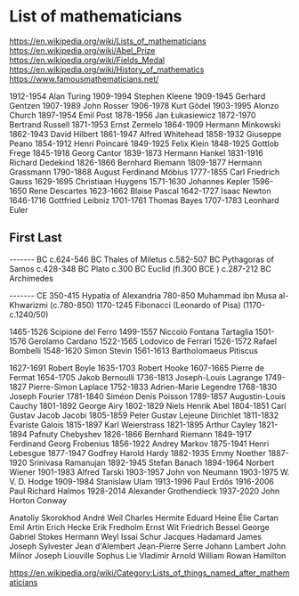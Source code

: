 # List of mathematicians

https://en.wikipedia.org/wiki/Lists_of_mathematicians
https://en.wikipedia.org/wiki/Abel_Prize
https://en.wikipedia.org/wiki/Fields_Medal
https://en.wikipedia.org/wiki/History_of_mathematics
https://www.famousmathematicians.net/


1912-1954 Alan Turing
1909-1994 Stephen Kleene
1909-1945 Gerhard Gentzen
1907-1989 John Rosser
1906-1978 Kurt Gödel
1903-1995 Alonzo Church
1897-1954 Emil Post
1878-1956 Jan Łukasiewicz
1872-1970 Bertrand Russell
1871-1953 Ernst Zermelo 
1864-1909 Hermann Minkowski
1862-1943 David Hilbert
1861-1947 Alfred Whitehead
1858-1932 Giuseppe Peano
1854-1912 Henri Poincaré
1849-1925 Felix Klein
1848-1925 Gottlob Frege
1845-1918 Georg Cantor
1839-1873 Hermann Hankel
1831-1916 Richard Dedekind
1826-1866 Bernhard Riemann
1809-1877 Hermann Grassmann
1790-1868 August Ferdinand Möbius
1777-1855 Carl Friedrich Gauss
1629-1695 Christiaan Huygens
1571-1630 Johannes Kepler
1596-1650 Rene Descartes
1623-1662 Blaise Pascal
1642-1727 Isaac Newton
1646-1716 Gottfried Leibniz
1701-1761 Thomas Bayes
1707-1783 Leonhard Euler

## First Last

------- BC
c.624-546 BC Thales of Miletus
c.582-507 BC Pythagoras of Samos
c.428-348 BC Plato
c.300     BC Euclid (fl.300 BCE )
c.287-212 BC Archimedes

------- CE
350-415 Hypatia of Alexandria
780-850 Muhammad ibn Musa al-Khwarizmi (c.780-850)
1170-1245 Fibonacci (Leonardo of Pisa) (1170-c.1240/50)

1465-1526 Scipione del Ferro
1499-1557 Niccolò Fontana Tartaglia
1501-1576 Gerolamo Cardano
1522-1565 Lodovico de Ferrari
1526-1572 Rafael Bombelli
1548-1620 Simon Stevin
1561-1613 Bartholomaeus Pitiscus

1627-1691 Robert Boyle
1635-1703 Robert Hooke
1607-1665 Pierre de Fermat
1654-1705 Jakob Bernoulli
1736-1813 Joseph-Louis Lagrange
1749-1827 Pierre-Simon Laplace
1752-1833 Adrien-Marie Legendre
1768-1830 Joseph Fourier
1781-1840 Siméon Denis Poisson
1789-1857 Augustin-Louis Cauchy
1801-1892 George Airy
1802-1829 Niels Henrik Abel
1804-1851 Carl Gustav Jacob Jacobi
1805-1859 Peter Gustav Lejeune Dirichlet
1811-1832 Évariste Galois
1815-1897 Karl Weierstrass
1821-1895 Arthur Cayley
1821-1894 Pafnuty Chebyshev
1826-1866 Bernhard Riemann
1849-1917 Ferdinand Georg Frobenius
1856-1922 Andrey Markov
1875-1941 Henri Lebesgue
1877-1947 Godfrey Harold Hardy
1882-1935 Emmy Noether
1887-1920 Srinivasa Ramanujan
1892-1945 Stefan Banach
1894-1964 Norbert Wiener
1901-1983 Alfred Tarski
1903-1957 John von Neumann
1903-1975 W. V. D. Hodge
1909-1984 Stanislaw Ulam
1913-1996 Paul Erdős
1916-2006 Paul Richard Halmos
1928-2014 Alexander Grothendieck
1937-2020 John Horton Conway




Anatoliy Skorokhod
André Weil
Charles Hermite
Eduard Heine
Élie Cartan
Emil Artin
Erich Hecke
Erik Fredholm
Ernst Wit
Friedrich Bessel
George Gabriel Stokes
Hermann Weyl
Issai Schur
Jacques Hadamard
James Joseph Sylvester
Jean d'Alembert
Jean-Pierre Serre
Johann Lambert
John Milnor
Joseph Liouville
Sophus Lie
Vladimir Arnold
William Rowan Hamilton


https://en.wikipedia.org/wiki/Category:Lists_of_things_named_after_mathematicians
